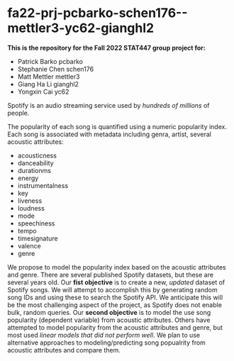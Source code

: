 # fa22-prj-pcbarko-schen176--mettler3-yc62-gianghl2

**This is the repository for the Fall 2022 STAT447 group project for:**

- Patrick Barko pcbarko
- Stephanie Chen schen176
- Matt Mettler mettler3
- Giang Ha Li gianghl2
- Yongxin Cai yc62

Spotify is an audio streaming service used by *hundreds of millions* of people. 

The popularity of each song is quantified using a numeric popularity index. Each song is associated with metadata including genra, artist, several acoustic attributes:
- acousticness
- danceability
- durationms
- energy
- instrumentalness
- key
- liveness
- loudness
- mode
- speechiness
- tempo
- timesignature
- valence
- genre

We propose to model the popularity index based on the acoustic attributes and genre. There are several published Spotify datasets, but these are several years old. Our **fist objective** is to create a new, *updated* dataset of Spotify songs. We will attempt to accomplish this by generating random song IDs and using these to search the Spotify API. We anticipate this will be the most challenging aspect of the project, as Spotify does not enable bulk, random queries. Our **second objective** is to model the use song popularity (dependent variable) from acoustic attributes. Others have attempted to model popularity from the acoustic attributes and genre, but most used *linear models that did not perform well*. We plan to use alternative approaches to modeling/predicting song popualrity from acoustic attributes and compare them. 

